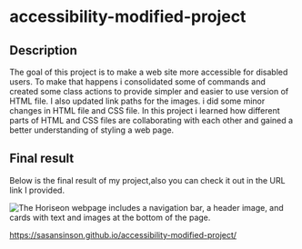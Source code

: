 # accessibility-modified-project

## Description
The goal of this project is to make a web site more accessible for disabled users. To make that happens i consolidated some of commands and created some class actions to provide simpler and easier to use version of HTML file. I also updated link paths for the images. i did some minor changes in HTML file and CSS file.
In this project i learned how different parts of HTML and CSS files are collaborating with each other and gained a better understanding of styling a web page.
## Final result
Below is the final result of my project,also you can check it out in the URL link I provided.

![The Horiseon webpage includes a navigation bar, a header image, and cards with text and images at the bottom of the page.](./images\screenshot.png)

https://sasansinson.github.io/accessibility-modified-project/
